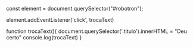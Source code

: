 const element = document.querySelector("#robotron");

element.addEventListener('click', trocaText)

function trocaText(){
    document.querySelector('.titulo').innerHTML = "Deu certo"
    console.log(trocaText)
}